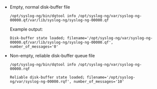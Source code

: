 ---
---
- Empty, normal disk-buffer file

    ```shell
    /opt/syslog-ng/bin/dqtool info /opt/syslog-ng/var/syslog-ng-00000.qf/var/lib/syslog-ng/syslog-ng-00000.qf
    ```

    Example output:

    ```shell
    Disk-buffer state loaded; filename='/opt/syslog-ng/var/syslog-ng-00000.qf/var/lib/syslog-ng/syslog-ng-00000.qf', number_of_messages='0'
    ```

- Non-empty, reliable disk-buffer queue file

    ```shell
    /opt/syslog-ng/bin/dqtool info /opt/syslog-ng/var/syslog-ng-00000.rqf
    ```

    ```shell
    Reliable disk-buffer state loaded; filename='/opt/syslog-ng/var/syslog-ng-00000.rqf', number_of_messages='10'
    ```

